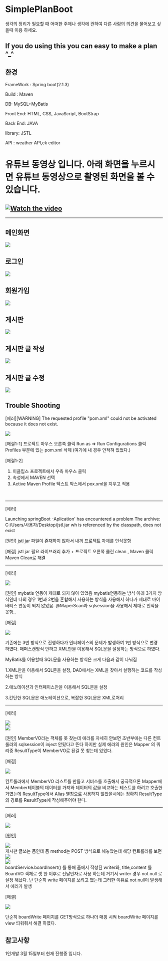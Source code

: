 # SimplePlanBoot
생각의 정리가 필요할 때 어떠한 주제나 생각에 관하여 다른 사람의 의견을 물어보고  싶을때 이용 하세요.

If you do using this you can easy to make a plan ^_^
---
## 환경
FrameWork : Spring boot(2.1.3)

Build : Maven

DB: MySQL+MyBatis

Front End: HTML, CSS, JavaScript, BootStrap

Back End: JAVA

library: JSTL

API : weather API,ck editor

# 유튜브 동영상 입니다. 아래 화면을 누르시면  유튜브 동영상으로 촬영된 화면을 볼 수 있습니다.
[![Watch the video](https://i.imgur.com/eJHxLRE.jpg)](https://youtu.be/xfcV8GshYaM)
---
---

## 메인화면
<div>
<img src = "https://i.imgur.com/s8StWaB.jpg">
</div>
  
## 로그인
<div>
<img src = "https://i.imgur.com/OPmbV2L.png">
</div>

## 회원가입
<div>
<img src = "https://i.imgur.com/ozy175Q.png">
</div>

## 게시판
<div>
<img src = "https://i.imgur.com/tOLYTtZ.png">
</div>

## 게시판 글 작성
<div>
<img src = "https://i.imgur.com/5uxDPab.png">
</div>

## 게시판 글 수정
<div>
<img src = "https://i.imgur.com/sZUE2QB.png">
</div>





## Trouble Shooting

[에러][WARNING] The requested profile "pom.xml" could not be activated because it does not exist. 
<div>
<img src="https://i.imgur.com/VBoXQmg.png">
</div>


[해결1-1]
프로젝트 마우스 오른쪽 클릭
Run as => Run Configurations 클릭 
Profiles 부분에 있는 pom.xml 삭제 (여기에 내 경우 안적혀 있었다.)

[해결1-2]
1. 이클립스 프로젝트에서 우측 마우스 클릭
2. 속성에서 MAVEN 선택
3. Active Maven Profile 텍스트 박스에서 pox.xml을 지우고 적용

<br/>

---

[에러]

Launching springBoot -Aplication' has encountered a problem
The archive: C:/Users/사용자/Desktop/jstl.jar wh is referenced by the classpath, does not exist

[원인]
jstl jar 파일이 존재하지 않아서 내꺼 프로젝트 자체를 인식못함 

[해결]
jstl jar 필요 라이브러리 추가  + 프로젝트 오른쪽 클린  clean   , Maven 클릭  Maven Clean로 해결 

---

[에러]
<div>
<img src="https://i.imgur.com/6sSfJXW.png">
</div>

[원인] 
mybatis 연동이 제대로 되지 않아 있었음  mybatis연동하는 방식 아래 3가지 방식인데 나의 경우 1번과 2번을 혼합해서 사용하는 방식을 
사용해서 하다가 제대로 마이바티스 연동이 되지 않았음. @MaperScan과  sqlsession을 사용해서 제대로 인식을 못함.. 

[해결] 
<div>
<img src="https://i.imgur.com/ErgEwT4.png">  
</div>

기존에는 3번 방식으로 진행하다가 인터페이스의 문제가 발생하여 
1번 방식으로 변경 하였다. 
매퍼스캔방식 안하고  XML만을 이용해서 SQL문을 설정하는 방식으로 하였다. 


MyBatis를 이용할때 SQL문을 사용하는 방식은 크게 다음과 
같이 나눠짐

1.XML만을 이용해서 SQL문을 설정, DAO에서는 XML을 찾아서 
  실행하는 코드를 작성하는 방식

2.애노테이션과 인터페이스만을 이용해서 SQL문을 설정 

3.간단한 SQL문은 애노테이션으로, 복잡한 SQL문은 XML로처리

---

[에러]
<div>
<img src="https://i.imgur.com/FaznXDu.png">
</div>
<div>
<img src="https://i.imgur.com/WEXvalb.png">
</div>

[원인]
MemberVO라는 객체를 못 찾는데  에러를 자세히 안보면 초반부에는 다른 컨트롤러의 sqlsession이 inject 안됬다고 뜬다 하지만 실제 에러의 
원인은 Mapper 의 쿼리중 ResultType이 MemberVO로 된걸 못 찾는데 있었다. 
    

[해결]
<div>
  <img src="https://i.imgur.com/4o9Ejfs.png">
</div>

컨트롤러에서 MemberVO 리스트를 만들고   서비스를 호출해서 궁극적으론 Mapper에서 Member테이블의 데이터를 가져와 데이터의 값을 비교하는 테스트를 
하려고 호출한 거였는데 ResultType에서   Alias 별칭으로 사용하지 않았을시에는 정확히 ResultType의 경로를 ResultType에 작성해주어야 한다.

---

[에러]
<div>
  <img src="https://i.imgur.com/w1RC6cA.png">
</div>

[원인]
<div>
  <img src="https://i.imgur.com/d75iMO1.png">
</div>
게시판 글쓰는 폼인데 폼 method는 POST 방식으로 해놓았는데   해당 컨트롤러를 보면 

<div>
  <img src="blob:https://imgur.com/f82676f2-2a41-462f-93cc-856156322570">
</div>
<div>
  <img src="https://i.imgur.com/0QZzBwp.png">
</div>
boardService.boardInsert() 를 통해 폼에서 작성된 writer와, title,content 를 BoardVO 객체로 셋 한 이후로 전달인자로 사용 하는데 
거기서 writer 경우 not null 로 설정 해놨다. 난 단순히 write 페이지를 보려고 했는데  그러한 이유로 not null이 발생해서 에러가 발생 



[해결]
<div>
   <img src="https://i.imgur.com/OgHRKHo.png">
</div>

단순히 boardWrite 페이지를 GET방식으로 하나더 매핑 시켜 boardWrite 페이지를 view 띄워줘서 해결 하였다.


참고사항
---
1인개발 3월 15일부터 현재 진행중 입니다.
